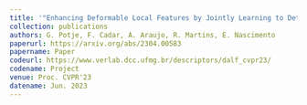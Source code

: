 ```yaml
---
title: '"Enhancing Deformable Local Features by Jointly Learning to Detect and Describe Keypoints,"'
collection: publications
authors: G. Potje, F. Cadar, A. Araujo, R. Martins, E. Nascimento
paperurl: https://arxiv.org/abs/2304.00583
papername: Paper
codeurl: https://www.verlab.dcc.ufmg.br/descriptors/dalf_cvpr23/
codename: Project
venue: Proc. CVPR'23
datename: Jun. 2023
---
```

